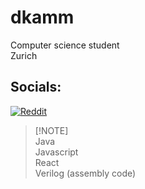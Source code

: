 # dkamm
Computer science student</br>
Zurich</br>

##  Socials:
[![Reddit](https://img.shields.io/badge/Reddit-%23FF4500.svg?logo=Reddit&logoColor=white)](https://reddit.com/user/https://www.reddit.com/user/Ok-Ask-8256/) 

> [!NOTE]</br>
> Java</br>
> Javascript</br>
> React</br>
> Verilog (assembly code)

